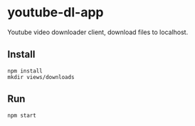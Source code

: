 
# youtube-dl-app

Youtube video downloader client, download files to localhost.

## Install

    npm install
    mkdir views/downloads

## Run

    npm start